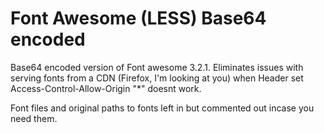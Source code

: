 Font Awesome (LESS) Base64 encoded
==================================

Base64 encoded version of Font awesome 3.2.1. Eliminates issues with serving fonts from a CDN (Firefox, I'm looking at you) when Header set Access-Control-Allow-Origin "*" doesnt work.

Font files and original paths to fonts left in but commented out incase you need them.